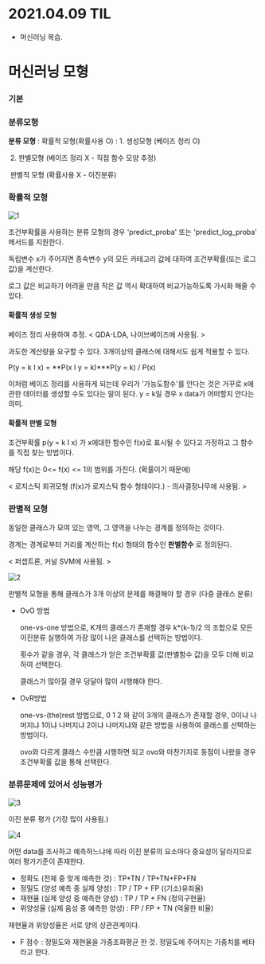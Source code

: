 # 2021.04.09 TIL

- 머신러닝 복습.



# 머신러닝 모형

### 기본



### 분류모형

**분류 모형** :  확률적 모형(확률사용 O) :  1. 생성모형 (베이즈 정리 O)

​											 				            2. 판별모형 (베이즈 정리 X - 직접 함수 모양 추정)

​					       판별적 모형 (확률사용 X - 이진분류) 





### 확률적 모형

![1](https://user-images.githubusercontent.com/77723966/114185589-dc8ca300-9980-11eb-9d47-dda32b816c3c.PNG)

조건부확률을 사용하는 분류 모형의 경우 'predict_proba' 또는 'predict_log_proba' 메서드를 지원한다. 

독립변수 x가 주어지면 종속변수 y의 모든 카테고리 값에 대하여 조건부확률(또는 로그값)을 계산한다.

로그 값은 비교하기 어려울 만큼 작은 값 역시 확대하여 비교가능하도록 가시화 해줄 수 있다.

#### 확률적 생성 모형

베이즈 정리 사용하여 추정. < QDA-LDA, 나이브베이즈에 사용됨.  >

과도한 계산량을 요구할 수 있다. 3개이상의 클래스에 대해서도 쉽게 적용할 수 있다.

 

P(y = k Ι  x) = **P(x Ι y = k)***P(y = k) / P(x)

이처럼 베이즈 정리를 사용하게 되는데 우리가 '가능도함수'를 안다는 것은 거꾸로 x에관한 데이터를 생성할 수도 있다는 말이 된다.  y = k일 경우 x data가 어떠할지 안다는 의미. 



#### 확률적 판별 모형

조건부확률 p(y = k Ι x) 가 x에대한 함수인 f(x)로  표시될 수 있다고 가정하고 그 함수를 직접 찾는 방법이다.

해당 f(x)는 0<= f(x) <= 1의 범위를 가진다. (확률이기 때문에)

< 로지스틱 회귀모형 (f(x)가 로지스틱 함수 형태이다.) - 의사결정나무에 사용됨. >



### 판별적 모형

동일한 클래스가 모여 있는 영역, 그 영역을 나누는 경계를 정의하는 것이다. 

경계는 경계로부터 거리를 계산하는 f(x) 형태의 함수인 **판별함수** 로 정의된다.

< 퍼셉트론, 커널 SVM에 사용됨. >

![2](https://user-images.githubusercontent.com/77723966/114185630-e7473800-9980-11eb-9d50-e00397dd2940.PNG)



판별적 모형을 통해 클래스가 3개 이상의 문제를 해결해야 할 경우 (다중 클래스 분류)

- OvO 방법

  one-vs-one 방법으로, K개의 클래스가 존재할 경우 k*(k-1)/2 의 조합으로 모든 이진분류 실행하여 가장 많이 나온 클래스를 선택하는 방법이다. 

  횟수가 같을 경우, 각 클래스가 얻은 조건부확률 값(판별함수 값)을 모두 더해 비교하여 선택한다.

  클래스가 많아질 경우 덩달아 많이 시행해야 한다.

- OvR방법

  one-vs-(the)rest 방법으로, 0 1 2 와 같이 3개의 클래스가 존재할 경우, 0이냐 나머지냐 1이냐 나머지냐 2이냐 나머지냐와 같은 방법을 사용하여 클래스를 선택하는 방법이다. 

  ovo와 다르게 클래스 수만큼 시행하면 되고 ovo와 마찬가지로 동점이 나왔을 경우 조건부확률 값을 통해 선택한다.



### 분류문제에 있어서 성능평가

![3](https://user-images.githubusercontent.com/77723966/114185661-ee6e4600-9980-11eb-8e25-f98379f766b9.PNG)

이진 분류 평가 (가장 많이 사용됨.)

![4](https://user-images.githubusercontent.com/77723966/114185681-f29a6380-9980-11eb-83ff-5fa3c7069338.PNG)

어떤 data를 조사하고 예측하느냐에 따라 이진 분류의 요소마다 중요성이 달라지므로 여러 평가기준이 존재한다.

- 정확도 (전체 중 맞게 예측한 것) : TP+TN / TP+TN+FP+FN
- 정밀도 (양성 예측 중 실제 양성) : TP / TP + FP ((기소)유죄율)
- 재현율 (실제 양성 중 예측한 양성) : TP / TP + FN (정의구현율)
- 위양성율 (실제 음성 중 예측한 양성) : FP / FP + TN  (억울한 비율)



재현율과 위양성율은 서로 양의 상관관계이다. 



- F 점수 : 정밀도와 재현율을 가중조화평균 한 것.  정밀도에 주어지는 가중치를 베타라고 한다.

  

